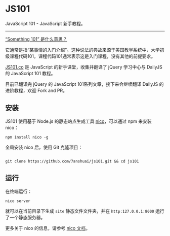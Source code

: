 # JS101

JavaScript 101 - JavaScript 新手教程。

----------

[“Something 101” 是什么意思？](http://english.stackexchange.com/questions/14265/what-does-something-101-mean)

它通常是指“某事情的入门介绍”。这种说法的典故来源于美国教学系统中，大学初级课程代码101。课程代码101通常表示这是入门课程，没有其他的前提要求。

[JS101.co](http://js101.co) 是 JavaScript 的新手课堂，收集并翻译了 jQuery 学习中心与 DailyJS 的 JavaScript 101 教程。

目前已翻译完 jQuery 的 JavaScript 101系列文章，接下来会继续翻译 DailyJS 的进阶教程，欢迎 Fork and PR。

## 安装

JS101 使用基于 Node.js 的静态站点生成工具 [nico](https://github.com/lepture/nico)，可以通过 npm 来安装 nico：

```shell
npm install nico -g
```

全局安装 nico 后，使用 Git 克隆项目：

```shell

git clone https://github.com/7anshuai/js101.git && cd js101
```
## 运行

在终端运行：

```shell
nico server
```

就可以在当前目录下生成 `site` 静态文件文件夹，并在 `http:127.0.0.1:8000` 运行了一个静态服务器。

更多关于 nico 的信息，请参考 [nico 文档](http://lab.lepture.com/nico/zh/)。
